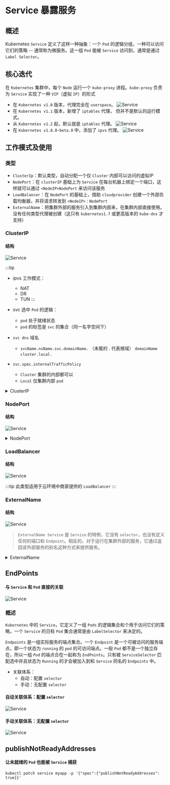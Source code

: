 # Service 暴露服务

## 概述

Kubernetes `Service` 定义了这样一种抽象：一个 `Pod` 的逻辑分组，一种可以访问它们的策略 -- 通常称为微服务。这一组 `Pod` 能被 `Service` 访问到，通常是通过 `Label Selector`。

## 核心迭代

在 `Kubernetes` 集群中，每个 `Node` 运行一个 `kube-proxy` 进程。`kube-proxy` 负责为 `Service` 实现了一种 `VIP`（虚拟 `IP`）的形式

+ 在 `Kubernetes v1.0` 版本，代理完全在 `userspace`。
![Service](/img/k8s/service-userspace.png)
+ 在 `Kubernetes v1.1` 版本，新增了 `iptables` 代理， 但并不是默认的运行模式。
+ 从 `Kubernetes v1.2` 起，默认就是 `iptables` 代理。 
![Service](/img/k8s/service-iptables.png)
+ 在 `Kubernetes v1.8.0-beta.0` 中，添加了 `ipvs` 代理。
![Service](/img/k8s/service-ipvs.png)

## 工作模式及使用

### 类型

+ `ClusterIp`：默认类型，自动分配一个仅 `Cluster` 内部可以访问的虚拟IP
+ `NodePort`：在 `clusterIP` 基础上为 `Service` 在每台机器上绑定一个端口，这样就可以通过 `<NodeIP>NodePort` 来访问该服务
+ `LoadBalancer`：在 `NodePort` 的基础上，借助 `cloudprovider` 创建一个外部负载均衡器，并将请求转发到 `<NodeIP>：NodePort`
+ `ExternalName`：把集群外部的服务引入到集群内部来，在集群内部直接使用。没有任何类型代理被创建（这只有 `kubernetes1.7` 或更高版本的 `kube-dns` 才支持）

### ClusterIP

#### 结构

![Service](/img/k8s/service-clusterip-struct.png)

:::tip
+ ipvs 工作模式：
  + NAT
  + DR
  + TUN
:::

+ svc 选中 `Pod` 的逻辑：
  + `pod` 处于就绪状态
  + `pod` 的标签是 `svc` 的集合（同一名字空间下）

+ `svc dns` 域名
	+ `svcName.nsName.svc.domainName.` （末尾的 . 代表根域）
		      `domainName` `cluster.local.`

+ `svc.spec.internalTrafficPolicy`
  + `Cluster` 集群的内部都可以
  + `Local` 仅集群内部 `pod`

<details>
<summary>ClusterIP</summary>

```yaml showLineNumbers title='创建 myapp-deploy.yaml 文件'
apiVersion: apps/v1
kind: Deployment
metadata:
  name: myapp-clusterip-deploy
  namespace: default
spec:
  replicas: 3
  selector:
    matchLabels:
      app: myapp
      release: stabel
      svc: clusterip
  template:
    metadata:
      labels:
        app: myapp
        release: stabel
        env: test
        svc: clusterip
    spec:
      containers:
      - name: myapp-container
        image: wangyanglinux/myapp:v1.0
        imagePullPolicy: IfNotPresent
        ports:
        - name: http
          containerPort: 80
        # 以下仅为使用 pod 生命周期
        readinessProbe:
          httpGet:
            port: 80
            path: /index1.html
          initialDelaySeconds: 1
          periodSeconds: 3
```

```yaml showLineNumbers title='创建 Service 信息'
apiVersion: v1
kind: Service
metadata:
  name: myapp-clusterip
  namespace: default
spec:
  type: ClusterIP
  selector:
    app: myapp
    release: stabel
    svc: clusterip
  ports:
  - name: http
    port: 80
    targetPort: 80
```
+ 会话保持(IPVS 持久化连接)（https应用）
  + `service.spec.sessionAffinity: ClientIP`

</details>

### NodePort

#### 结构

![Service](/img/k8s/service-nodeport-struct.png)

<details>
<summary>NodePort</summary>

```yaml showLineNumbers title='创建 myapp-deploy.yaml 文件'
apiVersion: apps/v1
kind: Deployment
metadata:
  name: myapp-nodeport-deploy
  namespace: default
spec:
  replicas: 3
  selector:
    matchLabels:
      app: myapp
      release: stabel
      svc: nodeport
  template:
    metadata:
      labels:
        app: myapp
        release: stabel
        env: test
        svc: nodeport
      spec:
        containers:
        - name: myapp-container
          image: wangyanglinux/myapp:v1.0
          imagePullPolicy: IfNotPresent
        ports:
        - name: http
          containerPort: 80
```

```yaml showLineNumbers title='创建 Service 信息'
apiVersion: v1
kind: Service
metadata:
  name: myapp-nodeport
  namespace: default
spec:
  type: NodePort
  selector:
    app: myapp
    release: stabel
    svc: nodeport
  ports:
  - name: http
    port: 80
    targetPort: 80
    nodePort: 30010
```

</details>

### LoadBalancer

#### 结构

![Service](/img/k8s/service-loadbalancer-struct.png)

:::tip
此类型适用于云环境中商家提供的 `LoadBalancer`
:::

### ExternalName

#### 结构

![Service](/img/k8s/service-externalname-struct.png)

> `ExternalName Service` 是 `Service` 的特例，它没有 `selector`，也没有定义任何的端口和 `Endpoint`。相反的，对于运行在集群外部的服务，它通过返回该外部服务的别名这种方式来提供服务。

<details>
<summary>ExternalName</summary>

```yaml showLineNumbers
apiVersion: v1
kind: ExternalName
metadata:
  name: my-service-1
  namespace: default
spec:
  type: ExternalName
  externalName: www.baidu.com
```

</details>

## EndPoints

#### 与 `Service` 和 `Pod` 直接的关联

![Service](/img/k8s/service-endpoints-struct.png)

### 概述

`Kubernetes` 中的 `Service`，它定义了一组 `Pods` 的逻辑集合和个用于访问它们的策略。一个 `Service` 的日标 `Pod` 集合通常是由 `LabelSelector` 来决定的。

`Endpoints` 是一组实际服务的端点集合。一个 `Endpoint` 是一个可被访问的服务端点，即一个状态为 `running` 的 `pod` 的可访问端点。一般 `Pod` 都不是一个独立存在，所以一组 `Pod` 的端点合在一起称为 `EndPoints`。只有被 `ServiceSelector` 匹配选中并且状态为 `Running` 的才会被加入到和 `Service` 同名的 `Endpoints` 中。

+ 关联体系：
  + 自动：配置 `selector`
  + 手动：无配置 `selector`

#### 自动关联体系：配置 `selector`

![Service](/img/k8s/service-endpoints-withselector.png)

#### 手动关联体系：无配置 `selector`

![Service](/img/k8s/service-endpoints-nowithselector.png)

## publishNotReadyAddresses

#### 让未就绪的 `Pod` 也能被 `Service` 捕获

```shell showLineNumbers title='添加 publishNotReadyAddresses: true'
kubectl patch service myapp -p '{"spec":{"publishNotReadyAddresses": true}}'
```